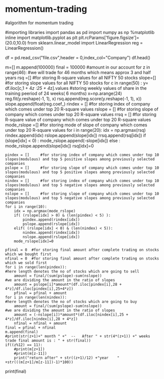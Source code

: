 # momentum-trading
#algorithm for momentum trading

#importing libraries
import pandas as pd
import numpy as np
%matplotlib inline
import matplotlib.pyplot as plt
plt.rcParams['figure.figsize']=(20.0,10.0)
from sklearn.linear_model import LinearRegression
reg = LinearRegression()

df = pd.read_csv("file.csv",header = 0,index_col="Company")
df.head()

m=[]
m.append(100000)
final = 100000                                   #amount in our account
for z in range(46):                              #we will trade for 46 months which means approx 3 and half years
    rsq =[]                                      #for storing R-square values for all NIFTY 50 stocks
    slope=[]                                     #for storing slope values for all NIFTY 50 stocks
    for c in range(50) :
        y= df.iloc[c,1 + 4*z :25 + 4*z].values   #storing weekly values of share in the training peeriod of 24 weeks( 6 months) 
        x=np.arange(24)
        reg.fit(y.reshape(-1, 1), x)
        rsq.append(reg.score(y.reshape(-1, 1), x))
        slope.append(float(reg.coef_) 
    rindex = []           #for storing index of company which comes under top 20 R-square values
    rslope = []           #for storing slope of company which comes under top 20 R-square values
    rrsq = []             #for storing R-square value of company which comes under top 20 R-square values
    mode_rslope =[]       #for storing mode of slope of company which comes under top 20 R-square values 
    for i in range(20):
        idx = np.argmax(rsq)
        rindex.append(idx)
        rslope.append(slope[idx])
        rrsq.append(rsq[idx])
        if (slope[idx] < 0) :
            mode_rslope.append(-slope[idx])
        else :
            mode_rslope.append(slope[idx])
        rsq[idx]=0
    
    pindex = []     #for storing index of company which comes under top 10 slopes(modulous) and top 5 positive slopes among previously selected companies
    pslope = []     #for storing slope of company which comes under top 10 slopes(modulous) and top 5 positive slopes among previously selected companies
    nindex = []     #for storing index of company which comes under top 10 slopes(modulous) and top 5 negative slopes among previously selected companies
    nslope = []     #for storing slope of company which comes under top 10 slopes(modulous) and top 5 negative slopes among previously selected companies
    for i in range(10):
        idx = np.argmax(mode_rslope)
        if( (rslope[idx] > 0) & (len(pindex) < 5) ):
            pindex.append(rindex[idx])
            pslope.append(rslope[idx])
        elif( (rslope[idx] < 0) & (len(nindex) < 5)):
            nindex.append(rindex[idx])
            nslope.append(rslope[idx])
        mode_rslope[idx]=0
        
    pfinal = 0  #for storing final amount after complete trading on stocks which we bought first
    nfinal = 0  #for storing final amount after complete trading on stocks which we sold first
    for i in range(len(pindex)):                                                                #here length denotes the no of stocks which are going to sell
        amount = final/(sum(pslope)-sum(nslope))                                                #we are dividing the amount in the ratio of slopes
        amount = pslope[i]*amount*(df.iloc[pindex[i],28 + 4*z]/df.iloc[pindex[i],25+4*z])
        pfinal = pfinal + amount
    for i in range(len(nindex)):                                                                #here length denotes the no of stocks which are going to buy
        amount = final/(sum(pslope)-sum(nslope))                                                #we are dividing the amount in the ratio of slopes
        amount = (-nslope[i])*amount*(df.iloc[nindex[i],25 + 4*z]/df.iloc[nindex[i],28 + 4*z])
        nfinal = nfinal + amount
    final = pfinal + nfinal
    m.append(final)
    #print(str(z+1)+" month " +"  --   After " + str(4*(z+1)) +" weeks trade final amount is : " + str(final))
    if((z%12) == 11):
        #print(m[z+1])
        #print(m[z-11])
        print("return after" + str((z+1)/12) +"year    " +str(((m[z+1]/m[z-11])-1)*100))
print(final)
